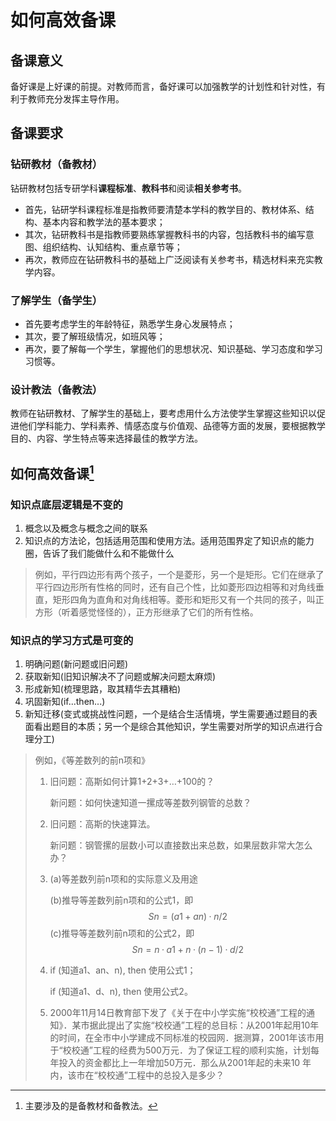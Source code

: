 # 如何高效备课


## 备课意义

备好课是上好课的前提。对教师而言，备好课可以加强教学的计划性和针对性，有利于教师充分发挥主导作用。

## 备课要求

### 钻研教材（备教材）

钻研教材包括专研学科**课程标准**、**教科书**和阅读**相关参考书**。

- 首先，钻研学科课程标准是指教师要清楚本学科的教学目的、教材体系、结构、基本内容和教学法的基本要求；
- 其次，钻研教科书是指教师要熟练掌握教科书的内容，包括教科书的编写意图、组织结构、认知结构、重点章节等；
- 再次，教师应在钻研教科书的基础上广泛阅读有关参考书，精选材料来充实教学内容。

### 了解学生（备学生）

- 首先要考虑学生的年龄特征，熟悉学生身心发展特点；
- 其次，要了解班级情况，如班风等；
- 再次，要了解每一个学生，掌握他们的思想状况、知识基础、学习态度和学习习惯等。

### 设计教法（备教法）

教师在钻研教材、了解学生的基础上，要考虑用什么方法使学生掌握这些知识以促进他们学科能力、学科素养、情感态度与价值观、品德等方面的发展，要根据教学目的、内容、学生特点等来选择最佳的教学方法。



## 如何高效备课[^1]



### 知识点底层逻辑是不变的

1. 概念以及概念与概念之间的联系
2. 知识点的方法论，包括适用范围和使用方法。适用范围界定了知识点的能力圈，告诉了我们能做什么和不能做什么

> 例如，平行四边形有两个孩子，一个是菱形，另一个是矩形。它们在继承了平行四边形所有性格的同时，还有自己个性，比如菱形四边相等和对角线垂直，矩形四角为直角和对角线相等。菱形和矩形又有一个共同的孩子，叫正方形（听着感觉怪怪的），正方形继承了它们的所有性格。

### 知识点的学习方式是可变的

1. 明确问题(新问题或旧问题)
2. 获取新知(旧知识解决不了问题或解决问题太麻烦)
3. 形成新知(梳理思路，取其精华去其糟粕)
4. 巩固新知(if...then...)
5. 新知迁移(变式或挑战性问题，一个是结合生活情境，学生需要通过题目的表面看出题目的本质；另一个是综合其他知识，学生需要对所学的知识点进行合理分工)

> 例如，《等差数列的前n项和》
>
> 1. 旧问题：高斯如何计算1+2+3+…+100的？
>
>    新问题：如何快速知道一摞成等差数列钢管的总数？
>
> 2. 旧问题：高斯的快速算法。
>
>    新问题：钢管摞的层数小可以直接数出来总数，如果层数非常大怎么办？
>
> 3. (a)等差数列前n项和的实际意义及用途
>
>    (b)推导等差数列前n项和的公式1，即
>    $$
>    Sn=(a1+an)·n/2
>    $$
>    (c)推导等差数列前n项和的公式2，即
>    $$
>    Sn=n·a1+n·(n-1)·d/2
>    $$
>    
>
> 4. if (知道a1、an、n), then 使用公式1；
>
>    if (知道a1、d、n), then 使用公式2。
>
> 5. 2000年11月14日教育部下发了《关于在中小学实施“校校通”工程的通知》．某市据此提出了实施“校校通”工程的总目标：从2001年起用10年的时间，在全市中小学建成不同标准的校园网．据测算，2001年该市用于“校校通”工程的经费为500万元．为了保证工程的顺利实施，计划每年投入的资金都比上一年增加50万元．那么从2001年起的未来10 年内，该市在“校校通”工程中的总投入是多少？

[^1]: 主要涉及的是备教材和备教法。
